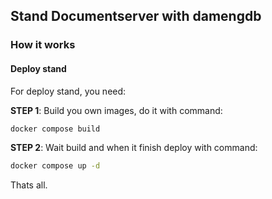 ## Stand Documentserver with damengdb

### How it works

#### Deploy stand

For deploy stand, you need:

**STEP 1**: Build you own images, do it with command:
   
```bash
docker compose build
```

**STEP 2**: Wait build and when it finish deploy with command:

```bash
docker compose up -d 
```

Thats all.
